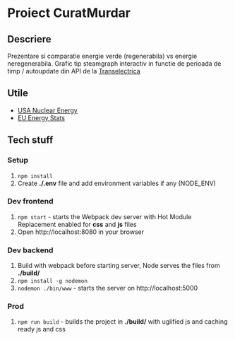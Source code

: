 # Proiect CuratMurdar

## Descriere

Prezentare si comparatie energie verde (regenerabila) vs energie neregenerabila.
Grafic tip steamgraph interactiv in functie de perioada de timp / autoupdate din API de la [Transelectrica](http://www.transelectrica.ro/widget/web/tel/sen-grafic/-/SENGrafic_WAR_SENGraficportlet)

## Utile

  - [USA Nuclear Energy](https://github.com/gavinr/usa-nuclear-energy-plants/blob/master/usa-nuclear-energy-plants.geojson)
  - [EU Energy Stats](http://ec.europa.eu/eurostat/web/energy/data/main-tables)

## Tech stuff

### Setup

1. `npm install`
2. Create __./.env__ file and add environment variables if any (NODE_ENV)

### Dev frontend

1. `npm start` - starts the Webpack dev server with Hot Module Replacement enabled for __css__ and __js__ files
2. Open http://localhost:8080 in your browser

### Dev backend

1. Build with webpack before starting server, Node serves the files from __./build/__
2. `npm install -g nodemon`
3. `nodemon ./bin/www` - starts the server on http://localhost:5000

### Prod

1. `npm run build` - builds the project in __./build/__ with uglified js and caching ready js and css
